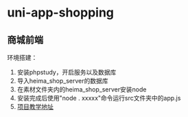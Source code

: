# uni-app-shopping
## 商城前端
 
环境搭建：
1. 安装phpstudy，开启服务以及数据库
2. 导入heima_shop_server的数据库
3. 在素材文件夹内的heima_shop_server安装node
4. 安装完成后使用"node . xxxxx"命令运行src文件夹中的app.js
5. [项目教学地址](https://www.bilibili.com/video/BV1BJ411W7pX?spm_id_from=333.1007.top_right_bar_window_custom_collection.content.click)
